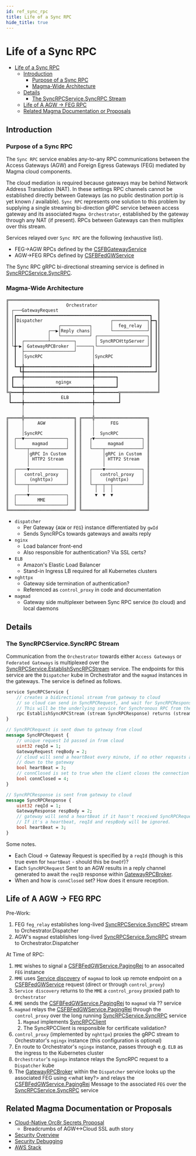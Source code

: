 ```yaml
---
id: ref_sync_rpc
title: Life of a Sync RPC
hide_title: true
---
```


# Life of a Sync RPC

- [Life of a Sync RPC](#life-of-a-sync-rpc)
	- [Introduction](#introduction)
		- [Purpose of a Sync RPC](#purpose-of-a-sync-rpc)
		- [Magma-Wide Architecture](#magma-wide-architecture)
	- [Details](#details)
		- [The SyncRPCService.SyncRPC Stream](#the-syncrpcservicesyncrpc-stream)
	- [Life of A AGW -> FEG RPC](#life-of-a-agw---feg-rpc)
	- [Related Magma Documentation or Proposals](#related-magma-documentation-or-proposals)

## Introduction

### Purpose of a Sync RPC

The `Sync RPC` service enables any-to-any RPC communications between the Access Gateways (AGW) and Foreign Egress Gateways (FEG) mediated by Magma cloud components.

The cloud mediation is required because gateways may be behind Network Address Translation (NAT). In these settings RPC channels cannot be established directly between Gateways (as no public destination port:ip is yet known / available).  `Sync RPC` represents one solution to this problem by supplying a single streaming bi-direction gRPC service between access gateway and its associated `Magma Orchestrator`, established by the gateway through any NAT (if present). RPCs between Gateways can then multiplex over this stream.

Services relayed over `Sync RPC` are the following (exhaustive list).

- FEG->AGW RPCs defined by the [CSFBGatewayService](../../../feg/protos/csfb.proto)
- AGW->FEG RPCs defined by [CSFBFedGWService](../../../feg/protos/csfb.proto)

The Sync RPC gRPC bi-directional streaming service is defined in [SyncRPCService.SyncRPC](../../../orc8r/protos/sync_rpc_service.proto).


### Magma-Wide Architecture

```
╔═════════════════════════════════════════════════════════╗
║                      Orchestrator                       ║
║ ┌───GatewayRequest                                      ║
║ │┏━━━━━━━━━━━━━━━━━━━━━━━━━━━━━━━━━━━━━━━━━━━━━━━━━━━┓  ║
║ │┃Dispatcher                          ┌─────────────┐┣━┓║
║ │┃                ┌───────────┐       │  feg_relay  │┃ ┃║
║ │┃            ┌──▶│Reply chans│       └─────────────┘┃ ┃║
║ │┃            │   └───────────┘ ┌───────────────────┐┃ ┃║
║ │┃  ┌─────────┴─────────┐       │ SyncRPCHttpServer │┃ ┃║
║ └╋─▶│ GatewayRPCBroker  │──────┐└───────────────────┘┃ ┃║
║  ┃  ├───────────────────┘      │                     ┃ ┃║
║  ┃  │SyncRPC                   │SyncRPC              ┃ ┃║
║  ┃  │                          │                     ┃ ┃║
║  ┗━┳╋━━━━━━━━━━━━━━━━━━━━━━━━━━╋━━━━━━━━━━━━━━━━━━━━━┛ ┃║
║    ┗╋━━━━━━━━━━━━━━━━━━━━━━━━━━╋━━━━━━━━━━━━━━━━━━━━━━━┛║
║ ┏━━━╋━━━━━━━━━━━━━━━━━━━━━━━━━━╋━━━━━━━━┓               ║
║ ┃   │            ngingx        │        ┃               ║
║ ┗━━━╋━━━━━━━━━━━━━━━━━━━━━━━━━━╋━━━━━━━━┛               ║
╚╦━━━━╋━━━━━━━━━━━━━━━━━━━━━━━━━━╋━━━━━━━━━╦══════════════╝
 ┃    │              ELB         │         ┃               
 ┗━━━━╋━━━━━━━━━━━━━━━━━━━━━━━━━━╋━━━━━━━━━┛               
      │                          │                         
      │                          │                         
╔═════╬═══════════════════╗ ╔════╬════════════════════╗    
║     │     AGW           ║ ║    │      FEG           ║    
║     │                   ║ ║    │                    ║    
║     │SyncRPC            ║ ║    │  SyncRPC           ║    
║  ┌──▼────────────────┐  ║ ║   ┌▼──────────────────┐ ║    
║  │      magmad       │  ║ ║   │      magmad       │ ║    
║  └────┬──────────────┘  ║ ║   └────┬──────────────┘ ║    
║       │gRPC In Custom   ║ ║        │gRPC in Custom  ║    
║       │ HTTP2 Stream    ║ ║        │ HTTP2 Stream   ║    
║       │                 ║ ║        │                ║    
║  ┌────▼──────────────┐  ║ ║   ┌────▼──────────────┐ ║    
║  │   control_proxy   │  ║ ║   │   control_proxy   │ ║    
║  │     (nghttpx)     │  ║ ║   │     (nghttpx)     │ ║    
║  └────┬──────────────┘  ║ ║   └─┬──┬──┬───────────┘ ║    
║       │                 ║ ║     │  │  │             ║    
║  ┌────▼──────────────┐  ║ ║     ▼  ▼  ▼             ║    
║  │        MME        │  ║ ║                         ║    
║  └───────────────────┘  ║ ║                         ║    
╚═════════════════════════╝ ╚═════════════════════════╝    
```

- `dispatcher`
  - Per Gateway {`AGW` or `FEG`} instance differentiated by `gwId`
  - Sends SyncRPCs towards gateways and awaits reply
- `nginx`
  - Load balancer front-end
  - Also responsible for authentication? Via SSL certs?
- `ELB`
  - Amazon's Elastic Load Balancer
  - Stand-in Ingress LB required for all Kubernetes clusters
- `nghttpx`
  - Gateway side termination of authentication?
  - Referenced as `control_proxy` in code and documentation
- `magmad`
  - Gateway side multiplexer between Sync RPC service (to cloud) and local daemons

## Details

### The SyncRPCService.SyncRPC Stream

Communication from the `Orchestrator` towards either `Access Gateways` or `Federated Gateways` is multiplexed over the [SyncRPCService.EstablishSyncRPCStream](../../../orc8r/protos/sync_rpc_service.proto) service.  The endpoints for this service are the `Dispatcher` kube in Orchestrator and the `magmad` instances in the gateways.  The service is defined as follows.

```protobuf
service SyncRPCService {
    // creates a bidirectional stream from gateway to cloud
    // so cloud can send in SyncRPCRequest, and wait for SyncRPCResponse.
    // This will be the underlying service for Synchronous RPC from the cloud.
    rpc EstablishSyncRPCStream (stream SyncRPCResponse) returns (stream SyncRPCRequest) {}
}
```

```protobuf
// SyncRPCRequest is sent down to gateway from cloud
message SyncRPCRequest {
    // unique request Id passed in from cloud
    uint32 reqId = 1;
    GatewayRequest reqBody = 2;
    // cloud will send a heartBeat every minute, if no other requests are sent
    // down to the gateway
    bool heartBeat = 3;
    // connClosed is set to true when the client closes the connection
    bool connClosed = 4;
}

// SyncRPCResponse is sent from gateway to cloud
message SyncRPCResponse {
    uint32 reqId = 1;
    GatewayResponse respBody = 2;
    // gateway will send a heartBeat if it hasn't received SyncRPCRequests from cloud for a while.
    // If it's a heartbeat, reqId and respBody will be ignored.
    bool heartBeat = 3;
}
```

Some notes.

- Each Cloud -> Gateway Request is specified by a `reqId` (though is this true even for `heartBeat` - should this be `OneOf`)?
- Each `SyncRPCRequest` Sent to an AGW results in a reply channel generated to await the `reqID` response within [GatewayRPCBroker](../../../orc8r/cloud/go/services/dispatcher/broker/broker.go).
- When and how is `connClosed` set? How does it ensure reception.

## Life of A AGW -> FEG RPC

Pre-Work:

1. FEG `feg_relay` establishes long-lived [SyncRPCService.SyncRPC](../../../orc8r/protos/sync_rpc_service.proto) stream to Orchestrator.Dispatcher
1. AGW's `magmad` establishes long-lived [SyncRPCService.SyncRPC](../../../orc8r/protos/sync_rpc_service.proto) stream to Orchestrator.Dispatcher

At Time of RPC:

1. `MME` wishes to signal a [CSFBFedGWService.PagingRej](../../../feg/protos/csfb.proto) to an assocaited `FEG` instance
1. `MME` uses [Service discovery](https://sourcegraph.com/github.com/magma/magma/-/blob/orc8r/gateway/python/magma/common/service_registry.py?L165:9) of `magmad` to look up remote endpoint on a [CSFBFedGWService](../../../feg/protos/csfb.proto) request (direct or through `control_proxy`)
2. `Service discovery` returns to the `MME` a `control_proxy` proxied path to `Orchestrator`
3. `MME` sends the [CSFBFedGWService.PagingRej](../../../feg/protos/csfb.proto) to `magmad` via ?? service
4. `magmad` relays the [CSFBFedGWService.PagingRej](../../../feg/protos/csfb.proto) through the `control_proxy` over the long running [SyncRPCService.SyncRPC](../../../orc8r/protos/sync_rpc_service.proto) service
   1. `Magmad` implements [SyncRPCClient](https://sourcegraph.com/github.com/magma/magma/-/blob/orc8r/gateway/python/magma/magmad/sync_rpc_client.py?L31:7&subtree=true#tab=references)
   2. The SyncRPCClient is responsible for certificate validation?
5. `control_proxy` (implemented by `nghttpx`) proxies the gRPC stream to Orchestrator's `ngingx` instance (this configuration is optional)
6. En route to Orchestrator's `ngingx` instance, passes through e.g. `ELB` as the ingress to the Kubernetes cluster
7. `Orchestrator`'s `ngingx` instance relays the SyncRPC request to a `Dispatcher` kube
8. The [GatewayRPCBroker](../../../orc8r/cloud/go/services/dispatcher/broker/broker.go) within the `Dispatcher` service looks up the associated FEG using <what key?> and relays the [CSFBFedGWService.PagingRej](../../../feg/protos/csfb.proto) Message to the associated `FEG` over the [SyncRPCService.SyncRPC](../../../orc8r/protos/sync_rpc_service.proto) service

## Related Magma Documentation or Proposals

- [Cloud-Native Orc8r Secrets Proposal](https://github.com/magma/magma/discussions/5728)
  - Breadcrumbs of AGW<->Cloud SSL auth story
- [Security Overview](../orc8r/architecture_security.md)
- [Security Debugging](../orc8r/dev_security.md)
- [AWS Stack](../orc8r/dev_aws_stack.md)
